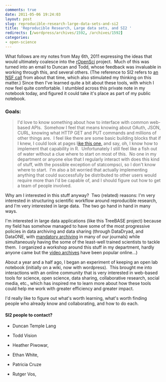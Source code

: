 ```yaml
---
comments: true
date: 2011-05-06 19:24:03
layout: post
slug: reproducible-research-large-data-sets-and-si2
title: 'Reproducible Research, Large data sets, and SI2 '
redirects: [/wordpress/archives/1592, /archives/1592]
categories:
- open-science
---
```


What follows are my notes from May 6th, 2011 expressing the ideas that would ultimately coalesce into the [rOpenSci](ropensci.org) project.  Much of this was turned into an email to Duncan and Todd, whose feedback was invaluable in working through this, and several others.  (The reference to SI2 refers to [an NSF call](http://www.nsf.gov/pubs/2011/nsf11539/nsf11539.htm) from about that time, which also stimulated my thinking on this matter.) Since then I've learned quite a bit about these tools, with which I now feel quite comfortable.  I stumbled across this private note in my notebook today, and figured it could take it's place as part of my public notebook.    




### Goals:




> I'd love to know something about how to interface with common web-based APIs.  Somehow I feel that means knowing about OAuth, JSON, CURL, knowing what HTTP GET and PUT commands and millions of other things are.  I feel like there are some basic building blocks that if I knew, I could look at pages l[ike this one,](http://apidocs.mendeley.com/home/public-resources/search-terms) and say, oh, I know how to implement that capability in R.  Unfortunately I still feel like a fish out of water without a clue where to start on most of this.  No one in my department or anyone else that I regularly interact with does this kind of stuff, with the possible exception of statcompsci, so I don't know where to start.  I'm also a bit worried that actually implementing anything that could successfully be distributed to other users would require more than I'd be capable of, and I should figure out how to get a team of people involved.

Why am I interested in this stuff anyway?  Two (related) reasons: I'm very interested in structuring scientific workflow around reproducible research, and I'm very interested in large data.  The two go hand in hand in many ways.

I'm interested in large data applications (like this TreeBASE project) because my field has somehow managed to have some of the most progressive policies in data archiving and data sharing (through DataDryad, and DataONE, with [mandatory archiving](../archives/502) in many of our journals) while simultaneously having the some of the least-well trained scientists to tackle them.  I organized a workshop around this stuff in my department, hardly anyone came but the [video archives](../archives/1284) have been popular online...)

About a year and a half ago, I began an experiment of keeping an open lab notebook (initially on a wiki, now with wordpress).  This brought me into interactions with an online community that is very interested in web-based tools for science, open science, data sharing, collaborative research, social media, etc., which has inspired me to learn more about how these tools could help me work with greater efficiency and greater impact.

I'd really like to figure out what's worth learning, what's worth finding people who already know and collaborating, and how to do each.





#### SI2 people to contact?





	
  * Duncan Temple Lang

	
  * Todd Vision

	
  * Heather Piwowar,

	
  * Ethan White,

	
  * Patricia Cruze

        
  * Rutger Vos,




